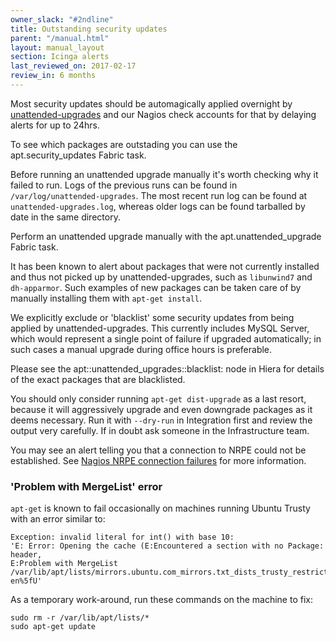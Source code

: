 ```yaml
---
owner_slack: "#2ndline"
title: Outstanding security updates
parent: "/manual.html"
layout: manual_layout
section: Icinga alerts
last_reviewed_on: 2017-02-17
review_in: 6 months
---
```


Most security updates should be automagically applied overnight by
[unattended-upgrades](https://help.ubuntu.com/community/AutomaticSecurityUpdates#Using_the_.22unattended-upgrades.22_package)
and our Nagios check accounts for that by delaying alerts for up to
24hrs.

To see which packages are outstading you can use the
apt.security\_updates Fabric task.

Before running an unattended upgrade manually it's worth checking why it
failed to run. Logs of the previous runs can be found in
`/var/log/unattended-upgrades`. The most recent run log can be found at
`unattended-upgrades.log`, whereas older logs can be found tarballed by
date in the same directory.

Perform an unattended upgrade manually with the apt.unattended\_upgrade
Fabric task.

It has been known to alert about packages that were not currently
installed and thus not picked up by unattended-upgrades, such as
`libunwind7` and `dh-apparmor`. Such examples of new packages can be
taken care of by manually installing them with `apt-get install`.

<div class="admonition note">

We explicitly exclude or 'blacklist' some security updates from being
applied by unattended-upgrades. This currently includes MySQL Server,
which would represent a single point of failure if upgraded
automatically; in such cases a manual upgrade during office hours is
preferable.

Please see the apt::unattended\_upgrades::blacklist: node in Hiera for
details of the exact packages that are blacklisted.

</div>

You should only consider running `apt-get dist-upgrade` as a last
resort, because it will aggressively upgrade and even downgrade packages
as it deems necessary. Run it with `--dry-run` in Integration first and
review the output very carefully. If in doubt ask someone in the
Infrastructure team.

You may see an alert telling you that a connection to NRPE could not be
established. See [Nagios NRPE connection
failures](alerts/nagios-nrpe-connection-failures.html) for more
information.

### 'Problem with MergeList' error

`apt-get` is known to fail occasionally on machines running Ubuntu
Trusty with an error similar to:

    Exception: invalid literal for int() with base 10:
    'E: Error: Opening the cache (E:Encountered a section with no Package: header,
    E:Problem with MergeList /var/lib/apt/lists/mirrors.ubuntu.com_mirrors.txt_dists_trusty_restricted_i18n_Translation-en%5fU'

As a temporary work-around, run these commands on the machine to fix:

    sudo rm -r /var/lib/apt/lists/*
    sudo apt-get update

